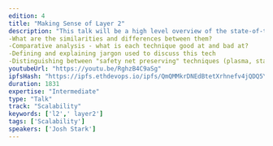 ```yaml
---
edition: 4
title: "Making Sense of Layer 2"
description: "This talk will be a high level overview of the state-of-the-art in "Layer 2" scaling tech. The goal is to give the audience a comparative understanding of techniques like state channels, plasma (and its various flavours), sidechains, etc. Introduce a basic taxonomy of layer 2 tech 
-What are the similarities and differences between them? 
-Comparative analysis - what is each technique good at and bad at? 
-Defining and explaining jargon used to discuss this tech 
-Distinguishing between "safety net preserving" techniques (plasma, state channels) and others (sidechains)"
youtubeUrl: "https://youtu.be/RghzB4C9aSg"
ipfsHash: "https://ipfs.ethdevops.io/ipfs/QmQMMkrDNEdBtetXrhnefv4jQDQ5Y52ZD9pF8Wv67VNn5D?filename=Making_Sense_of_Layer_2_by_Josh_Stark_Devcon4-RghzB4C9aSg.mp4"
duration: 1831
expertise: "Intermediate"
type: "Talk"
track: "Scalability"
keywords: ['l2',' layer2']
tags: ['Scalability']
speakers: ['Josh Stark']
---
```

